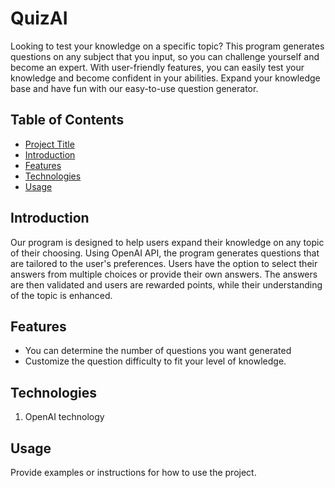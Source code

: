 # QuizAI

Looking to test your knowledge on a specific topic? This program generates questions on any subject that you input, so you can challenge yourself and become an expert. With user-friendly features, you can easily test your knowledge and become confident in your abilities. Expand your knowledge base and have fun with our easy-to-use question generator.

## Table of Contents

- [Project Title](#project-title)
- [Introduction](#introduction)
- [Features](#features)
- [Technologies](#technologies)
- [Usage](#usage)

## Introduction

Our program is designed to help users expand their knowledge on any topic of their choosing. Using OpenAI API, the program generates questions that are tailored to the user's preferences. Users have the option to select their answers from multiple choices or provide their own answers. The answers are then validated and users are rewarded points, while their understanding of the topic is enhanced.

## Features

- You can determine the number of questions you want generated
- Customize the question difficulty to fit your level of knowledge.

## Technologies

1. OpenAI technology

## Usage

Provide examples or instructions for how to use the project.

